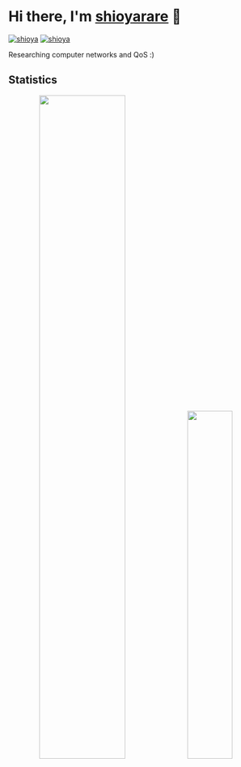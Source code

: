 
# Hi there, I'm [shioyarare](https://shioyarare.github.io/portfolio) 👋

[![shioya](https://img.shields.io/endpoint?url=https%3A%2F%2Fatcoder-badges.now.sh%2Fapi%2Fatcoder%2Fjson%2Fshioya)](https://atcoder.jp/users/shioya)
[![shioya](https://img.shields.io/endpoint?url=https%3A%2F%2Fatcoder-badges.now.sh%2Fapi%2Fcodeforces%2Fjson%2Fshioya)](https://codeforces.com/profile/shioya)

Researching computer networks and QoS :)
<!--
## Contacts
<div align="center">
</div>
-->
## Statistics
<div align="center">
    <img width="58%" src="https://github-readme-stats.vercel.app/api?username=shioyarare&hide=issues&layout=compact&show_icons=true&theme=graywhite" /><img width="42%" src="https://github-readme-stats.vercel.app/api/top-langs/?username=shioyarare&layout=compact&theme=graywhite" />
</div>

<!--
**shioyarare/shioyarare** is a ✨ _special_ ✨ repository because its `README.md` (this file) appears on your GitHub profile.

Here are some ideas to get you started:

- 🔭 I’m currently working on ...
- 🌱 I’m currently learning ...
- 👯 I’m looking to collaborate on ...
- 🤔 I’m looking for help with ...
- 💬 Ask me about ...
- 📫 How to reach me: ...
- 😄 Pronouns: ...
- ⚡ Fun fact: ...
-->
